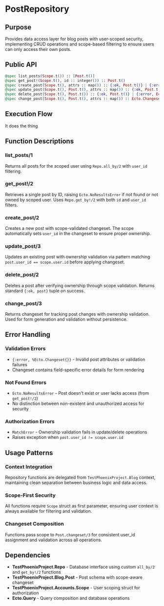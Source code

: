 # PostRepository

## Purpose
Provides data access layer for blog posts with user-scoped security, implementing CRUD operations and scope-based filtering to ensure users can only access their own posts.

## Public API
```elixir
@spec list_posts(Scope.t()) :: [Post.t()]
@spec get_post!(Scope.t(), id :: integer()) :: Post.t()
@spec create_post(Scope.t(), attrs :: map()) :: {:ok, Post.t()} | {:error, Ecto.Changeset.t()}
@spec update_post(Scope.t(), Post.t(), attrs :: map()) :: {:ok, Post.t()} | {:error, Ecto.Changeset.t()}
@spec delete_post(Scope.t(), Post.t()) :: {:ok, Post.t()} | {:error, Ecto.Changeset.t()}
@spec change_post(Scope.t(), Post.t(), attrs :: map()) :: Ecto.Changeset.t()
```

## Execution Flow

It does the thing

## Function Descriptions

### list_posts/1
Returns all posts for the scoped user using `Repo.all_by/2` with `user_id` filtering.

### get_post!/2
Retrieves a single post by ID, raising `Ecto.NoResultsError` if not found or not owned by scoped user. Uses `Repo.get_by!/2` with both `id` and `user_id` filters.

### create_post/2
Creates a new post with scope-validated changeset. The scope automatically sets `user_id` in the changeset to ensure proper ownership.

### update_post/3
Updates an existing post with ownership validation via pattern matching `post.user_id == scope.user.id` before applying changeset.

### delete_post/2
Deletes a post after verifying ownership through scope validation. Returns standard `{:ok, post}` tuple on success.

### change_post/3
Returns changeset for tracking post changes with ownership validation. Used for form generation and validation without persistence.

## Error Handling

### Validation Errors
- `{:error, %Ecto.Changeset{}}` - Invalid post attributes or validation failures
- Changeset contains field-specific error details for form rendering

### Not Found Errors
- `Ecto.NoResultsError` - Post doesn't exist or user lacks access (from `get_post!/2`)
- No distinction between non-existent and unauthorized access for security

### Authorization Errors
- `MatchError` - Ownership validation fails in update/delete operations
- Raises exception when `post.user_id != scope.user.id`

## Usage Patterns

### Context Integration
Repository functions are delegated from `TestPhoenixProject.Blog` context, maintaining clean separation between business logic and data access.

### Scope-First Security
All functions require `Scope` struct as first parameter, ensuring user context is always available for filtering and validation.

### Changeset Composition
Functions pass scope to `Post.changeset/3` for consistent user_id assignment and validation across all operations.

## Dependencies
- **TestPhoenixProject.Repo** - Database interface using custom `all_by/2` and `get_by!/2` functions
- **TestPhoenixProject.Blog.Post** - Post schema with scope-aware changeset
- **TestPhoenixProject.Accounts.Scope** - User scoping struct for authorization
- **Ecto.Query** - Query composition and database operations